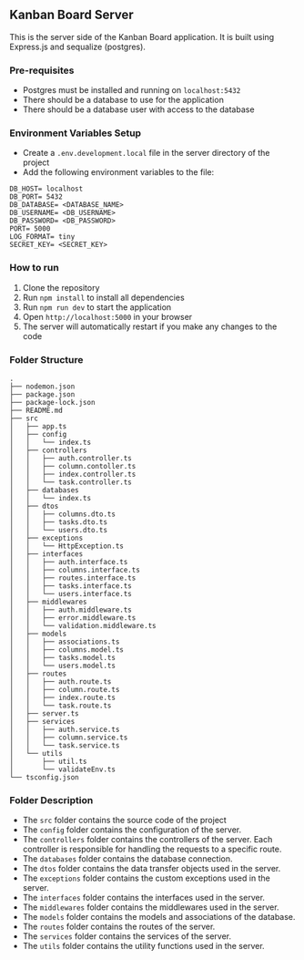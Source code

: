 ## Kanban Board Server
This is the server side of the Kanban Board application. It is built using Express.js and sequalize (postgres).

### Pre-requisites
- Postgres must be installed and running on `localhost:5432`
- There should be a database to use for the application
- There should be a database user with access to the database


### Environment Variables Setup
- Create a `.env.development.local` file in the server directory of the project
- Add the following environment variables to the file:
```
DB_HOST= localhost
DB_PORT= 5432
DB_DATABASE= <DATABASE_NAME>
DB_USERNAME= <DB_USERNAME>
DB_PASSWORD= <DB_PASSWORD>
PORT= 5000
LOG_FORMAT= tiny
SECRET_KEY= <SECRET_KEY>
```

### How to run
1. Clone the repository
2. Run `npm install` to install all dependencies
3. Run `npm run dev` to start the application
4. Open `http://localhost:5000` in your browser
5. The server will automatically restart if you make any changes to the code

### Folder Structure
```
.
├── nodemon.json
├── package.json
├── package-lock.json
├── README.md
├── src
│   ├── app.ts
│   ├── config
│   │   └── index.ts
│   ├── controllers
│   │   ├── auth.controller.ts
│   │   ├── column.contoller.ts
│   │   ├── index.controller.ts
│   │   └── task.controller.ts
│   ├── databases
│   │   └── index.ts
│   ├── dtos
│   │   ├── columns.dto.ts
│   │   ├── tasks.dto.ts
│   │   └── users.dto.ts
│   ├── exceptions
│   │   └── HttpException.ts
│   ├── interfaces
│   │   ├── auth.interface.ts
│   │   ├── columns.interface.ts
│   │   ├── routes.interface.ts
│   │   ├── tasks.interface.ts
│   │   └── users.interface.ts
│   ├── middlewares
│   │   ├── auth.middleware.ts
│   │   ├── error.middleware.ts
│   │   └── validation.middleware.ts
│   ├── models
│   │   ├── associations.ts
│   │   ├── columns.model.ts
│   │   ├── tasks.model.ts
│   │   └── users.model.ts
│   ├── routes
│   │   ├── auth.route.ts
│   │   ├── column.route.ts
│   │   ├── index.route.ts
│   │   └── task.route.ts
│   ├── server.ts
│   ├── services
│   │   ├── auth.service.ts
│   │   ├── column.service.ts
│   │   └── task.service.ts
│   └── utils
│       ├── util.ts
│       └── validateEnv.ts
└── tsconfig.json
```

### Folder Description

- The `src` folder contains the source code of the project
- The `config` folder contains the configuration of the server.
- The `controllers` folder contains the controllers of the server. Each controller is responsible for handling the requests to a specific route.
- The `databases` folder contains the database connection.
- The `dtos` folder contains the data transfer objects used in the server.
- The `exceptions` folder contains the custom exceptions used in the server.
- The `interfaces` folder contains the interfaces used in the server.
- The `middlewares` folder contains the middlewares used in the server.
- The `models` folder contains the models and associations of the database.
- The `routes` folder contains the routes of the server.
- The `services` folder contains the services of the server.
- The `utils` folder contains the utility functions used in the server.
  